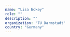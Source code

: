 ```yaml
---
name: "Lisa Eckey"
role: ""
description: ""
organization: "TU Darmstadt"
country: "Germany"
---
```

